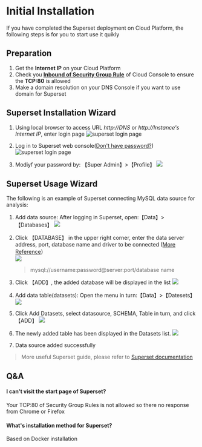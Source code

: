 # Initial Installation

If you have completed the Superset deployment on Cloud Platform, the following steps is for you to start use it quikly

## Preparation

1. Get the **Internet IP** on your Cloud Platform
2. Check you **[Inbound of Security Group Rule](https://support.websoft9.com/docs/faq/tech-instance.html)** of Cloud Console to ensure the **TCP:80** is allowed
3. Make a domain resolution on your DNS Console if you want to use domain for Superset

## Superset Installation Wizard

1. Using local browser to access URL *http://DNS* or *http://Instance's Internet IP*, enter login page
   ![superset login page](https://libs.websoft9.com/Websoft9/DocsPicture/en/superset/superset-login-websoft9.png)

2. Log in to Superset web console([Don't have password?](/stack-accounts.md#superset))  
   ![superset login page](https://libs.websoft9.com/Websoft9/DocsPicture/en/superset/superset-console-websoft9.png)

3. Modiyf your password by: 【Super Admin】>【Profile】
   ![](https://libs.websoft9.com/Websoft9/DocsPicture/en/superset/superset-resetpw-websoft9.png)

## Superset Usage Wizard

The following is an example of Superset connecting MySQL data source for analysis:

1. Add data source: After logging in Superset, open:【Data】>【Databases】
   ![](https://libs.websoft9.com/Websoft9/DocsPicture/en/superset/superset-database-websoft9.png)

2. Click 【DATABASE】 in the upper right corner, enter the data server address, port, database name and driver to be connected ([More Reference](https://docs.sqlalchemy.org/en/13/core/engines.html)）  
   ![](https://libs.websoft9.com/Websoft9/DocsPicture/en/superset/superset-connect-websoft9.png)
   
   > mysql://username:password@server:port/database name  

3. Click 【ADD】, the added database will be displayed in the list
   ![](https://libs.websoft9.com/Websoft9/DocsPicture/en/superset/superset-connect-websoft9.png)

4. Add data table(datasets): Open the menu in turn:【Data】>【Datesets】
   ![](https://libs.websoft9.com/Websoft9/DocsPicture/en/superset/superset-dataset-websoft9.png)

5. Click Add Datasets, select datasource, SCHEMA, Table in turn, and click 【ADD】
   ![](https://libs.websoft9.com/Websoft9/DocsPicture/en/superset/superset-selecttable-websoft9.png)

6. The newly added table has been displayed in the Datasets list.
   ![](https://libs.websoft9.com/Websoft9/DocsPicture/en/superset/superset-datalist-websoft9.png)

7. Data source added successfully 

> More useful Superset guide, please refer to [Superset documentation](https://superset.apache.org/docs/intro)

## Q&A

#### I can't visit the start page of Superset?

Your TCP:80 of Security Group Rules is not allowed so there no response from Chrome or Firefox

#### What's installation method for Superset?

Based on Docker installation
